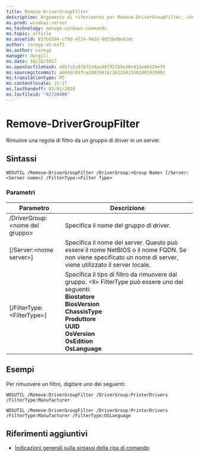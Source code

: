 ```yaml
---
title: Remove-DriverGroupFilter
description: Argomento di riferimento per Remove-DriverGroupFilter, che rimuove una regola di filtro da un gruppo di driver in un server.
ms.prod: windows-server
ms.technology: manage-windows-commands
ms.topic: article
ms.assetid: 837bd5d4-c79d-4714-942d-9875bd8e61dc
author: coreyp-at-msft
ms.author: coreyp
manager: dongill
ms.date: 10/16/2017
ms.openlocfilehash: dd6fcbc8f87539ac687927b9e58ed15edb524ef6
ms.sourcegitcommit: ab64dc83fca28039416c26226815502d0193500c
ms.translationtype: MT
ms.contentlocale: it-IT
ms.lasthandoff: 05/01/2020
ms.locfileid: "82720406"
---
```

# <a name="remove-drivergroupfilter"></a>Remove-DriverGroupFilter



Rimuove una regola di filtro da un gruppo di driver in un server.

## <a name="syntax"></a>Sintassi

```
WDSUTIL /Remove-DriverGroupFilter /DriverGroup:<Group Name> [/Server:<Server name>] /FilterType:<Filter Type>
```

### <a name="parameters"></a>Parametri

|Parametro|Descrizione|
|---------|-----------|
|/DriverGroup:\<nome del gruppo>|Specifica il nome del gruppo di driver.|
|[/Server:\<nome server>]|Specifica il nome del server. Questo può essere il nome NetBIOS o il nome FQDN. Se non viene specificato un nome di server, viene utilizzato il server locale.|
|[/FilterType:\<FilterType>]|Specifica il tipo di filtro da rimuovere dal gruppo. \<Il> FilterType può essere uno dei seguenti:</br>**Biostatore**</br>**BiosVersion**</br>**ChassisType**</br>**Produttore**</br>**UUID**</br>**OsVersion**</br>**OsEdition**</br>**OsLanguage**|

## <a name="examples"></a>Esempi

Per rimuovere un filtro, digitare uno dei seguenti:
```
WDSUTIL /Remove-DriverGroupFilter /DriverGroup:PrinterDrivers /FilterType:Manufacturer
```
```
WDSUTIL /Remove-DriverGroupFilter /DriverGroup:PrinterDrivers /FilterType:Manufacturer /FilterType:OSLanguage
```

## <a name="additional-references"></a>Riferimenti aggiuntivi

- [Indicazioni generali sulla sintassi della riga di comando](command-line-syntax-key.md)